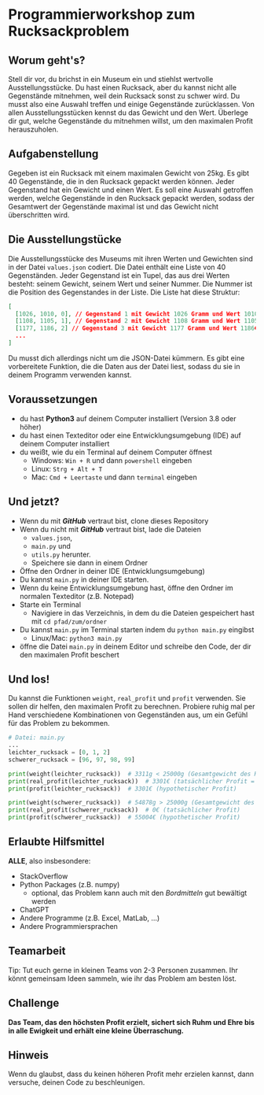 # Programmierworkshop zum Rucksackproblem

## Worum geht's?

Stell dir vor, du brichst in ein Museum ein und stiehlst wertvolle Ausstellungsstücke. Du hast einen Rucksack, aber
du kannst nicht alle Gegenstände mitnehmen, weil dein Rucksack sonst zu schwer wird. Du musst also eine Auswahl treffen
und einige Gegenstände zurücklassen. Von allen Ausstellungsstücken kennst du das Gewicht und den Wert.
Überlege dir gut, welche Gegenstände du mitnehmen willst, um den maximalen Profit herauszuholen.

## Aufgabenstellung

Gegeben ist ein Rucksack mit einem maximalen Gewicht von 25kg. Es gibt 40 Gegenstände, die in den Rucksack gepackt werden können. Jeder Gegenstand hat ein Gewicht und einen Wert. Es soll eine Auswahl getroffen werden, welche Gegenstände in den Rucksack gepackt werden, sodass der Gesamtwert der Gegenstände maximal ist und das Gewicht nicht überschritten wird.

## Die Ausstellungstücke

Die Ausstellungsstücke des Museums mit ihren Werten und Gewichten sind in der Datei `values.json` codiert. Die Datei enthält eine Liste von 40 Gegenständen. Jeder Gegenstand ist ein Tupel, das aus drei Werten besteht: seinem Gewicht, seinem Wert und seiner Nummer. Die Nummer ist die Position des Gegenstandes in der Liste. Die Liste hat diese Struktur:


```json
[
  [1026, 1010, 0], // Gegenstand 1 mit Gewicht 1026 Gramm und Wert 1010€
  [1108, 1105, 1], // Gegenstand 2 mit Gewicht 1108 Gramm und Wert 1105€
  [1177, 1186, 2] // Gegenstand 3 mit Gewicht 1177 Gramm und Wert 1186€
  ...
]
```

Du musst dich allerdings nicht um die JSON-Datei kümmern. Es gibt eine vorbereitete Funktion,
die die Daten aus der Datei liest, sodass du sie in deinem Programm verwenden kannst.

## Voraussetzungen

- du hast **Python3** auf deinem Computer installiert (Version 3.8 oder höher)
- du hast einen Texteditor oder eine Entwicklungsumgebung (IDE) auf deinem Computer installiert
- du weißt, wie du ein Terminal auf deinem Computer öffnest
  - Windows: `Win + R` und dann `powershell` eingeben
  - Linux: `Strg + Alt + T`
  - Mac: `Cmd + Leertaste` und dann `terminal` eingeben

## Und jetzt?

- Wenn du mit **_GitHub_** vertraut bist, clone dieses Repository
- Wenn du nicht mit **_GitHub_** vertraut bist, lade die Dateien
  - `values.json`,
  - `main.py` und
  - `utils.py` herunter.
  - Speichere sie dann in einem Ordner
- Öffne den Ordner in deiner IDE (Entwicklungsumgebung)
- Du kannst `main.py` in deiner IDE starten.
- Wenn du keine Entwicklungsumgebung hast, öffne den Ordner im normalen Texteditor (z.B. Notepad)
- Starte ein Terminal
  - Navigiere in das Verzeichnis, in dem du die Dateien gespeichert hast mit `cd pfad/zum/ordner`
- Du kannst `main.py` im Terminal starten indem du `python main.py` eingibst
  - Linux/Mac: `python3 main.py`
- öffne die Datei `main.py` in deinem Editor und schreibe den Code, der dir den maximalen Profit beschert

## Und los!

Du kannst die Funktionen `weight`, `real_profit` und `profit` verwenden.
Sie sollen dir helfen, den maximalen Profit zu berechnen.
Probiere ruhig mal per Hand verschiedene Kombinationen von Gegenständen 
aus, um ein Gefühl für das Problem zu bekommen.

```python
# Datei: main.py
...
leichter_rucksack = [0, 1, 2]
schwerer_rucksack = [96, 97, 98, 99]

print(weight(leichter_rucksack))  # 3311g < 25000g (Gesamtgewicht des Rucksacks)
print(real_profit(leichter_rucksack))  # 3301€ (tatsächlicher Profit = hypothetischer Profit)
print(profit(leichter_rucksack))  # 3301€ (hypothetischer Profit)

print(weight(schwerer_rucksack))  # 54878g > 25000g (Gesamtgewicht des Rucksacks)
print(real_profit(schwerer_rucksack))  # 0€ (tatsächlicher Profit)
print(profit(schwerer_rucksack))  # 55004€ (hypothetischer Profit)
```

## Erlaubte Hilfsmittel

**ALLE**, also insbesondere:

- StackOverflow
- Python Packages (z.B. numpy)
  - optional, das Problem kann auch mit den *Bordmitteln* gut bewältigt werden
- ChatGPT
- Andere Programme (z.B. Excel, MatLab, ...)
- Andere Programmiersprachen

## Teamarbeit

Tip: Tut euch gerne in kleinen Teams von 2-3 Personen zusammen.
Ihr könnt gemeinsam Ideen sammeln, wie ihr das Problem am besten löst.

## Challenge

**Das Team, das den höchsten Profit erzielt, sichert sich Ruhm und Ehre bis in alle Ewigkeit und erhält eine kleine Überraschung.**

## Hinweis

Wenn du glaubst, dass du keinen höheren Profit mehr erzielen kannst, dann versuche, deinen Code zu beschleunigen.